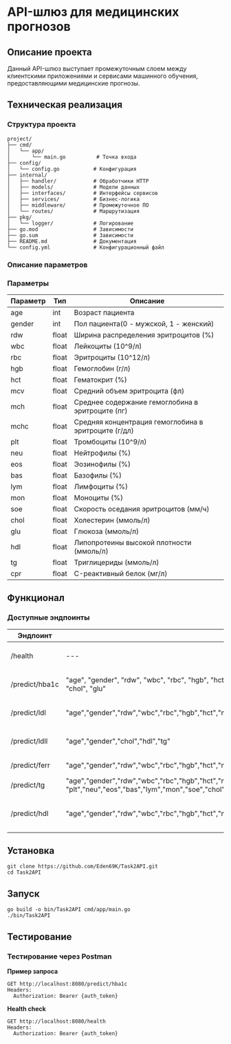 # API-шлюз для медицинских прогнозов

## Описание проекта
Данный API-шлюз выступает промежуточным слоем между клиентскими приложениями и сервисами машинного обучения, предоставляющими медицинские прогнозы. 

## Техническая реализация
### Структура проекта
```
project/
├── cmd/
│   └── app/
│       └── main.go          # Точка входа
├── config/
│   └── config.go           # Конфигурация
├── internal/
│   ├── handler/            # Обработчики HTTP
│   ├── models/             # Модели данных
│   ├── interfaces/         # Интерфейсы сервисов
│   ├── services/           # Бизнес-логика
│   ├── middleware/         # Промежуточное ПО
│   └── routes/             # Маршрутизация
├── pkg/
│   └── logger/             # Логирование
├── go.mod                  # Зависимости
├── go.sum                  # Зависимости
├── README.md               # Документация
└── config.yml              # Конфигурационный файл
```
### Описание параметров
### Параметры
|Параметр|Тип|Описание|
|-|-|-|
|age|int|Возраст пациента|
|gender|int|Пол пациента(0 - мужской, 1 - женский)|
|rdw|float|Ширина распределения эритроцитов (%)|
|wbc|float|Лейкоциты (10^9/л)|
|rbc|float|Эритроциты (10^12/л)|
|hgb|float|Гемоглобин (г/л)|
|hct|float|Гематокрит (%)|
|mcv|float|Средний объем эритроцита (фл)|
|mch|float|Среднее содержание гемоглобина в эритроците (пг)|
|mchc|float|Cредняя концентрация гемоглобина в эритроците (г/дл)|
|plt|float|Тромбоциты (10^9/л)|
|neu|float|Нейтрофилы (%)|
|eos|float|Эозинофилы (%)|
|bas|float|Базофилы (%)|
|lym|float|Лимфоциты (%)|
|mon|float|Моноциты (%)|
|soe|float|Скорость оседания эритроцитов (мм/ч)|
|chol|float|Холестерин (ммоль/л)|
|glu|float|Глюкоза (ммоль/л)|
|hdl|float|Липопротеины высокой плотности (ммоль/л)|
|tg|float|Триглицериды (ммоль/л)|
|cpr|float|C-реактивный белок (мг/л)|

## Функционал
### Доступные эндпоинты
|Эндпоинт|Параметры|Описание|
|-|-|-|
|/health|---|Проверка работоспособности сервиса|
|/predict/hba1c|"age", "gender", "rdw", "wbc", "rbc", "hgb", "hct", "mcv", "mch", "mchc", "plt", "neu", "eos", "bas", "lym", "mon", "soe", "chol", "glu"|Прогноз HbA1c(Гликированный гемоглобин)|
|/predict/ldl|"age","gender","rdw","wbc","rbc","hgb","hct","mcv","mch","mchc","plt","neu","eos","bas","lym","mon","soe","chol","glu"|Прогноз LDL(Липопротеины низкой плотности)|
|/predict/ldll|"age","gender","chol","hdl","tg"|Прогноз LDLL(производный показатель LDL)|
|/predict/ferr|"age","gender","rdw","wbc","rbc","hgb","hct","mcv","mch","mchc","plt","neu","eos","bas","lym","mon","soe","crp"|Прогноз FERR(Ферритин)|
|/predict/tg|"age","gender","rdw","wbc","rbc","hgb","hct","mcv","mch","mchc", "plt","neu","eos","bas","lym","mon","soe","chol","glu"|Прогноз TG(Триглицериды)|
|/predict/hdl|"age","gender","rdw","wbc","rbc","hgb","hct","mcv","mch","mchc","plt","neu","eos","bas","lym","mon","soe","chol","glu"|Прогноз HDL(Холестерин липопротеинов высокой плотности)|

## Установка
```
git clone https://github.com/Eden69K/Task2API.git
cd Task2API
```

## Запуск
```
go build -o bin/Task2API cmd/app/main.go
./bin/Task2API
```

## Тестирование
### Тестирование через Postman
**Пример запроса**
```
GET http://localhost:8080/predict/hba1c
Headers:
  Authorization: Bearer {auth_token}
```

**Health check**
```
GET http://localhost:8080/health
Headers:
  Authorization: Bearer {auth_token}
```
